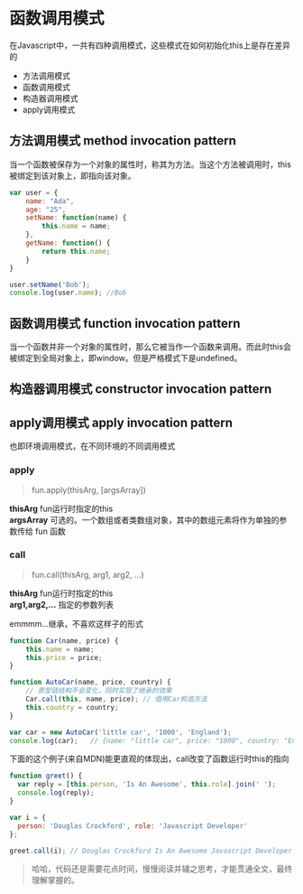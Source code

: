 # 函数调用模式

在Javascript中，一共有四种调用模式，这些模式在如何初始化this上是存在差异的

* 方法调用模式
* 函数调用模式
* 构造器调用模式
* apply调用模式

## 方法调用模式 method invocation pattern
当一个函数被保存为一个对象的属性时，称其为方法。当这个方法被调用时，this被绑定到该对象上，即指向该对象。

```js
var user = {
    name: "Ada",
    age: "25",
    setName: function(name) {
        this.name = name;
    },
    getName: function() {
        return this.name;
    }
}

user.setName('Bob');
console.log(user.name); //Bob
```

## 函数调用模式 function invocation pattern
当一个函数并非一个对象的属性时，那么它被当作一个函数来调用。而此时this会被绑定到全局对象上，即window。但是严格模式下是undefined。

## 构造器调用模式 constructor invocation pattern


## apply调用模式 apply invocation pattern
也即环境调用模式，在不同环境的不同调用模式

### apply
> fun.apply(thisArg, [argsArray])

**thisArg** fun运行时指定的this<br/>
**argsArray** 可选的。一个数组或者类数组对象，其中的数组元素将作为单独的参数传给 fun 函数


### call
> fun.call(thisArg, arg1, arg2, ...)<br/>

**thisArg** fun运行时指定的this<br/>
**arg1,arg2,...**  指定的参数列表

emmmm...继承，不喜欢这样子的形式
```js
function Car(name, price) {
    this.name = name;
    this.price = price;
}

function AutoCar(name, price, country) {
    // 原型链结构不会变化，同时实现了继承的效果
    Car.call(this, name, price); // 借用Car构造方法
    this.country = country;
}

var car = new AutoCar('little car', '1000', 'England');
console.log(car);   // {name: "little car", price: "1000", country: "England"}
```

下面的这个例子(来自MDN)能更直观的体现出，call改变了函数运行时this的指向
```js
function greet() {
  var reply = [this.person, 'Is An Awesome', this.role].join(' ');
  console.log(reply);
}

var i = {
  person: 'Douglas Crockford', role: 'Javascript Developer'
};

greet.call(i); // Douglas Crockford Is An Awesome Javascript Developer
```

>  哈哈，代码还是需要花点时间，慢慢阅读并辅之思考，才能贯通全文，最终理解掌握的。
